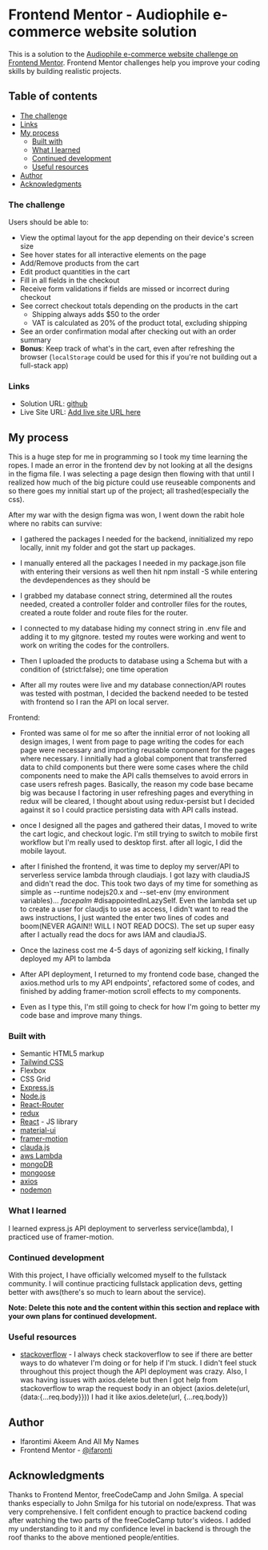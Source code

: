 # Frontend Mentor - Audiophile e-commerce website solution

This is a solution to the [Audiophile e-commerce website challenge on Frontend Mentor](https://www.frontendmentor.io/challenges/audiophile-ecommerce-website-C8cuSd_wx). Frontend Mentor challenges help you improve your coding skills by building realistic projects. 

## Table of contents
  - [The challenge](#the-challenge)
  - [Links](#links)
- [My process](#my-process)
  - [Built with](#built-with)
  - [What I learned](#what-i-learned)
  - [Continued development](#continued-development)
  - [Useful resources](#useful-resources)
- [Author](#author)
- [Acknowledgments](#acknowledgments)


### The challenge

Users should be able to:

- View the optimal layout for the app depending on their device's screen size
- See hover states for all interactive elements on the page
- Add/Remove products from the cart
- Edit product quantities in the cart
- Fill in all fields in the checkout
- Receive form validations if fields are missed or incorrect during checkout
- See correct checkout totals depending on the products in the cart
  - Shipping always adds $50 to the order
  - VAT is calculated as 20% of the product total, excluding shipping
- See an order confirmation modal after checking out with an order summary
- **Bonus**: Keep track of what's in the cart, even after refreshing the browser (`localStorage` could be used for this if you're not building out a full-stack app)

### Links

- Solution URL: [github](https://github.com/ifaronti/AudioPhile-Guru-Project/tree/main)
- Live Site URL: [Add live site URL here](https://your-live-site-url.com)

## My process
This is a huge step for me in programming so I took my time learning the ropes. I made an error in the frontend dev by not looking at all the designs in the figma file. I was selecting a page design then flowing with that until I realized how much of the big picture could use reuseable components and so there goes my innitial start up of the project; all trashed(especially the css).

After my war with the design figma was won, I went down the rabit hole where no rabits can survive:

  - I gathered the packages I needed for the backend, innitialized my repo locally, innit my folder and got the start up packages.
  - I manually entered all the packages I needed in my package.json file with entering their versions as well then hit npm install -S while entering the devdependences as they should be

  - I grabbed my database connect string, determined all the routes needed, created a controller folder and controller files for the routes, created a route folder and route files for the router.

  - I connected to my database hiding my connect string in .env file and adding it to my gitgnore. tested my routes were working and went to work on writing the codes for the controllers.
  
  - Then I uploaded the products to database using a Schema but with a condition of {strict:false}; one time operation

  - After all my routes were live and my database connection/API routes was tested with postman, I decided the backend needed to be tested with frontend so I ran the API on local server.

  Frontend:

  - Fronted was same ol for me so after the innitial error of not looking all design images, I went from page to page writing the codes for each page were necessary and importing reusable component for the pages where necessary. I innitially had a global component that transferred data to child components but there were some cases where the child components need to make the API calls themselves to avoid errors in case users refresh pages. Basically, the reason my code base became big was because I factoring in user refreshing pages and everything in redux will be cleared, I thought about using redux-persist but I decided against it so I could practice persisting data with API calls instead.

  - once I designed all the pages and gathered their datas, I moved to write the cart logic, and checkout logic. I'm still trying to switch to mobile first workflow but I'm really used to desktop first. after all logic, I did the mobile layout. 

  - after I finished the frontend, it was time to deploy my server/API to serverless service lambda through claudiajs. I got lazy with claudiaJS and didn't read the doc. This took two days of my time for something as simple as --runtime nodejs20.x and --set-env (my environment variables)... *facepalm* #disappointedInLazySelf. Even the lambda set up to create a user for claudjs to use as access, I didn't want to read the aws instructions, I just wanted the enter two lines of codes and boom(NEVER AGAIN!! WILL I NOT READ DOCS). The set up super easy after I actually read the docs for aws IAM and claudiaJS.

  - Once the laziness cost me 4-5 days of agonizing self kicking, I finally deployed my API to lambda

  - After API deployment, I returned to my frontend code base, changed the axios.method urls to my API endpoints', refactored some of codes, and finished by adding framer-motion scroll effects to my components. 

  - Even as I type this, I'm still going to check for how I'm going to better my code base and improve many things.

### Built with
- Semantic HTML5 markup
- [Tailwind CSS](https://tailwindcss.com/)
- Flexbox
- CSS Grid
- [Express.js](expressjs.com)
- [Node.js](https://nodejs.org)
- [React-Router](https://reactrouter.com)
- [redux](https://react-redux.js.org)
- [React](https://reactjs.org/) - JS library
- [material-ui](https://mui.com/material-ui/)
- [framer-motion](https://framermotion.framer.website)
- [clauda.js](claudiajs.com)
- [aws Lambda](aws.amazon.com)
- [mongoDB](mongodb.com)
- [mongoose](mongoosejs.com)
- [axios](https://axios-http.com)
- [nodemon](https://nodemon.io)

### What I learned
I learned express.js API deployment to serverless service(lambda), I practiced use of framer-motion.

### Continued development
With this project, I have officially welcomed myself to the fullstack community. I will continue practicing fullstack application devs, getting better with aws(there's so much to learn about the service). 

**Note: Delete this note and the content within this section and replace with your own plans for continued development.**

### Useful resources

- [stackoverflow](https://stackoverflow.com) - I always check stackoverflow to see if there are better ways to do whatever I'm doing or for help if I'm stuck. I didn't feel stuck throughout this project though the API deployment was crazy. Also, I was having issues with axios.delete but then I got help from stackoverflow to wrap the request body in an object (axios.delete(url, {data:{...req.body}})) I had it like axios.delete(url, {...req.body})

## Author
- Ifarontimi Akeem And All My Names
- Frontend Mentor - [@ifaronti](https://www.frontendmentor.io/profile/ifaronti)

## Acknowledgments
Thanks to Frontend Mentor, freeCodeCamp and John Smilga. A special thanks especially to John Smilga for his tutorial on node/express. That was very comprehensive. I felt confident enough to practice backend coding after watching the two parts of the freeCodeCamp tutor's videos. I added my understanding to it and my confidence level in backend is through the roof thanks to the above mentioned people/entities.
